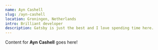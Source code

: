 ```yaml
---
name: Ayn Cashell
slug: /ayn-cashell
location: Groningen, Netherlands
intro: Brilliant developer
description: Gatsby is just the best and I love spending time here.
---
```

Content for **Ayn Cashell** goes here!